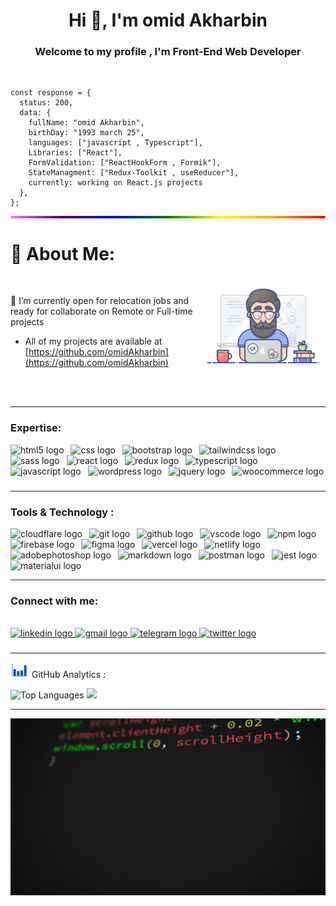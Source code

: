<h1 align="center">Hi 👋, I'm omid Akharbin</h1>

<h3 align="center">Welcome to my profile , I'm Front-End Web Developer</h3><br>

```
const response = {
  status: 200,
  data: {
    fullName: "omid Akharbin",
    birthDay: "1993 march 25",
    languages: ["javascript , Typescript"],
    Libraries: ["React"],
    FormValidation: ["ReactHookForm , Formik"],
    StateManagment: ["Redux-Toolkit , useReducer"],
    currently: working on React.js projects
  },
};
```

<div style="height: 4px; background: linear-gradient(to right, violet, indigo, blue, green, yellow, orange, red); border-radius: 2px;"></div>


# 💫 About Me:
<img width="200"   align="right"  padding-bottom="50px" margin-bottom="50px"  src="https://raw.githubusercontent.com/omidAkharbin/omidAkharbin/refs/heads/main/bestomweb.gif"><br>

📌 I’m currently open for relocation jobs and ready for collaborate on Remote or Full-time projects  
 - All of my projects are available at [https://github.com/omidAkharbin](https://github.com/omidAkharbin)

<br>
<br>

---

### Expertise:

<div align="left">
  <img src="https://skillicons.dev/icons?i=html" height="45" alt="html5 logo"  />
  <img width="3" />
  <img src="https://skillicons.dev/icons?i=css" height="45" alt="css logo"  />
  <img width="3" />
  <img src="https://skillicons.dev/icons?i=bootstrap" height="45" alt="bootstrap logo"  />
  <img width="3" />
  <img src="https://skillicons.dev/icons?i=tailwind" height="45" alt="tailwindcss logo"  />
  <img width="3" />
  <img src="https://skillicons.dev/icons?i=sass" height="45" alt="sass logo"  />
  <img width="3" />
  <img src="https://skillicons.dev/icons?i=react" height="45" alt="react logo"  />
  <img width="3" />
  <img src="https://skillicons.dev/icons?i=redux" height="45" alt="redux logo"  />
  <img width="3" />
  <img src="https://skillicons.dev/icons?i=ts" height="45" alt="typescript logo"  />
  <img width="3" />
  <img src="https://skillicons.dev/icons?i=js" height="45" alt="javascript logo"  />
  <img width="3" />
  <img src="https://cdn.jsdelivr.net/gh/devicons/devicon/icons/wordpress/wordpress-plain.svg" height="45" alt="wordpress logo"  />
  <img width="3" />
  <img src="https://cdn.jsdelivr.net/gh/devicons/devicon/icons/jquery/jquery-plain-wordmark.svg" height="45" alt="jquery logo"  />
  <img width="3" />
  <img src="https://cdn.jsdelivr.net/gh/devicons/devicon/icons/woocommerce/woocommerce-plain-wordmark.svg" height="45" alt="woocommerce logo"  />
</div>

###
---
 
### Tools & Technology :

<div align="left">
  <img src="https://skillicons.dev/icons?i=cloudflare" height="45" alt="cloudflare logo"  />
  <img width="3" />
  <img src="https://skillicons.dev/icons?i=git" height="45" alt="git logo"  />
  <img width="3" />
  <img src="https://skillicons.dev/icons?i=github" height="45" alt="github logo"  />
  <img width="3" />
  <img src="https://skillicons.dev/icons?i=vscode" height="45" alt="vscode logo"  />
  <img width="3" />
  <img src="https://cdn.simpleicons.org/npm/CB3837" height="45" alt="npm logo"  />
  <img width="3" />
  <img src="https://skillicons.dev/icons?i=firebase" height="45" alt="firebase logo"  />
  <img width="3" />
  <img src="https://skillicons.dev/icons?i=figma" height="45" alt="figma logo"  />
  <img width="3" />
  <img src="https://skillicons.dev/icons?i=vercel" height="45" alt="vercel logo"  />
  <img width="3" />
  <img src="https://skillicons.dev/icons?i=netlify" height="45" alt="netlify logo"  />
  <img width="3" />
  <img src="https://skillicons.dev/icons?i=ps" height="45" alt="adobephotoshop logo"  />
  <img width="3" />
  <img src="https://skillicons.dev/icons?i=md" height="45" alt="markdown logo"  />
  <img width="3" />
  <img src="https://skillicons.dev/icons?i=postman" height="45" alt="postman logo"  />
  <img width="3" />
  <img src="https://skillicons.dev/icons?i=jest" height="45" alt="jest logo"  />
  <img width="3" />
  <img src="https://skillicons.dev/icons?i=materialui" height="45" alt="materialui logo"  />
</div>

---
 
### Connect with me:

<br clear="both">

<div align="left">
  <a href="https://www.linkedin.com/in/omid-akharbin/" target="_blank">
    <img src="https://img.shields.io/static/v1?message=LinkedIn&logo=linkedin&label=&color=0077B5&logoColor=white&labelColor=&style=for-the-badge" height="30" alt="linkedin logo"  />
  </a>
  <a href="mailto:bestomweb@gmail.com" target="_blank">
    <img src="https://img.shields.io/static/v1?message=Gmail&logo=gmail&label=&color=D14836&logoColor=white&labelColor=&style=for-the-badge" height="30" alt="gmail logo"  />
  </a>
  <a href="https://t.me/Bestoomwb" target="_blank">
    <img src="https://img.shields.io/static/v1?message=Telegram&logo=telegram&label=&color=2CA5E0&logoColor=white&labelColor=&style=for-the-badge" height="30" alt="telegram logo"  />
  </a>
    <a href="https://x.com/omidevcode" target="_blank">
    <img src="https://img.shields.io/static/v1?message=X&logo=twitter&label=&color=000000&logoColor=white&labelColor=&style=for-the-badge" height="30" alt="twitter logo"  />
  </a>
</div>


###

---

<img src="https://raw.githubusercontent.com/omidAkharbin/omidAkharbin/refs/heads/main/Analytics.gif" width="30" style="vertical-align: left;"> GitHub Analytics :

<p align="left">
<img src="https://github-readme-stats.vercel.app/api?username=omidAkharbin&theme=tokyonight&hide_border=false&include_all_commits=false&count_private=false" alt="Top Languages"/>
<img src="https://github-readme-stats.vercel.app/api/top-langs/?username=omidAkharbin&theme=tokyonight&hide_border=false&include_all_commits=false&count_private=false&layout=compact"/>
</p>

---

<img width="900"  margin-left="150px"   src="https://raw.githubusercontent.com/omidAkharbin/omidAkharbin/refs/heads/main/codes.gif"><br>

